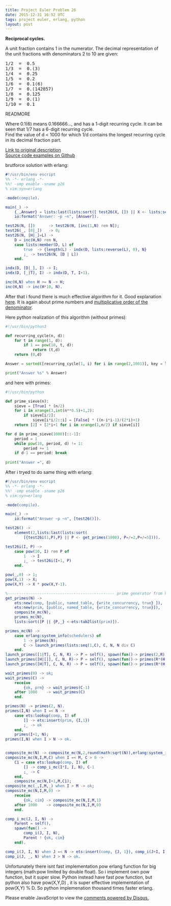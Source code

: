 ```yaml
---
title: Project Euler Problem 26
date: 2015-12-31 16:52 UTC
tags: project euler, erlang, python
layout: post
---
```


<b>Reciprocal cycles.</b>

A unit fraction contains 1 in the numerator. The decimal representation of the unit fractions with denominators 2 to 10 are given:<br>
<pre>
1/2  =  0.5
1/3  =  0.(3)
1/4  =  0.25
1/5  =  0.2
1/6  =  0.1(6)
1/7  =  0.(142857)
1/8  =  0.125
1/9  =  0.(1)
1/10 =  0.1
</pre>

READMORE

Where 0.1(6) means 0.166666..., and has a 1-digit recurring cycle. It can be seen that 1/7 has a 6-digit recurring cycle.<br>
Find the value of d < 1000 for which 1/d contains the longest recurring cycle in its decimal fraction part.<br>

[Link to original description](https://projecteuler.net/problem=26)<br/>
[Source code examples on Github](https://github.com/mijkenator/pr_euler/tree/master/p26)<br>

brutforce solution with erlang:

```erlang
#!/usr/bin/env escript
%% -*- erlang -*-
%%! -smp enable -sname p26
% vim:syn=erlang

-mode(compile).

main(_) ->
    {_,Answer} = lists:last(lists:sort([ test26(X, []) || X <- lists:seq(1,10000)])),
    io:format("Answer: ~p ~n", [Answer]).

test26(N, [])      -> test26(N, [inc(1,N) rem N]);
test26(_, [0|_])   -> 0;
test26(N, [H|_]=L) ->
    D = inc(H,N) rem N,
    case lists:member(D, L) of
        true  -> {length(L) - indx(D, lists:reverse(L), 0), N}
        ;_ -> test26(N, [D | L])
    end.

indx(D, [D|_], I) -> I;
indx(D, [_|T], I) -> indx(D, T, I+1).

inc(H,N) when H >= N -> H;
inc(H,N) -> inc(H*10, N).
```

After that i found there is much effective algorithm for it. Good explanation [here](http://eli.thegreenplace.net/2009/02/25/project-euler-problem-26).
It is again about prime numbers and [multiplicative order of the denominator](http://mathworld.wolfram.com/MultiplicativeOrder.html).<br>

Here python realization of this algorithm (without primes):

```python
#!/usr/bin/python3

def recurring_cycle(n, d):
    for t in range(1, d):
        if 1 == pow(10, t, d):
            return (t,d)
    return (0,d)

Answer = sorted([recurring_cycle(1, i) for i in range(2,1001)], key = lambda tup: tup[0])[-1][1]

print("Answer %s" % Answer)

```

and here with primes:

```python
#!/usr/bin/python

def prime_sieve(n):
    sieve = [True] * (n/2)
    for i in xrange(3,int(n**0.5)+1,2):
        if sieve[i/2]:
            sieve[i*i/2::i] = [False] * ((n-i*i-1)/(2*i)+1)
    return [2] + [2*i+1 for i in xrange(1,n/2) if sieve[i]]

for d in prime_sieve(1000)[::-1]:
    period = 1
    while pow(10, period, d) != 1:
        period += 1
    if d-1 == period: break
 
print("Answer =", d)

```

After i tryed to do same thing with erlang:

```erlang
#!/usr/bin/env escript
%% -*- erlang -*-
%%! -smp enable -sname p26
% vim:syn=erlang

-mode(compile).

main(_) -> 
    io:format("Answer ~p ~n", [test26()]).

test26() -> 
    element(2,lists:last(lists:sort(
        [{test26i(1,P),P} || P <- get_primes(1000), P=/=2,P=/=5]))).

test26i(I, P) ->
    case pow(10, I) rem P of
        1  -> I
        ;_ -> test26i(I+1, P)
    end.

pow(_,0) -> 1;
pow(X,1) -> X;
pow(X,Y) -> X * pow(X,Y-1).

%----------------------------------------------- prime generator from Project Euler 10 (version 5 ---------------------------)
get_primes(N) ->
    ets:new(comp, [public, named_table, {write_concurrency, true} ]),
    ets:new(prim, [public, named_table, {write_concurrency, true}]),
    composite_mc(N),
    primes_mc(N),
    lists:sort([P || {P,_} <-ets:tab2list(prim)]).

primes_mc(N) ->
    case erlang:system_info(schedulers) of
        1 -> primes(N);
        C -> launch_primes(lists:seq(1,C), C, N, N div C)
    end.
launch_primes([1|T], C, N, R) -> P = self(), spawn(fun()-> primes(2,R), P ! {ok, prm} end), launch_primes(T, C, N, R);
launch_primes([H|[]], C, N, R)-> P = self(), spawn(fun()-> primes(R*(H-1)+1,N), P ! {ok, prm} end), wait_primes(C);
launch_primes([H|T], C, N, R) -> P = self(), spawn(fun()-> primes(R*(H-1)+1,R*H), P ! {ok, prm} end), launch_primes(T, C, N, R).

wait_primes(0) -> ok;
wait_primes(C) ->
    receive
        {ok, prm} -> wait_primes(C-1)
    after 1000    -> wait_primes(C)
    end.

primes(N) -> primes(2, N).
primes(I,N) when I =< N ->
    case ets:lookup(comp, I) of
        [] -> ets:insert(prim, {I,1})
        ;_ -> ok
    end,
    primes(I+1, N);
primes(I,N) when I > N -> ok.


composite_mc(N) -> composite_mc(N,2,round(math:sqrt(N)),erlang:system_info(schedulers)).
composite_mc(N,I,M,C) when I =< M, C > 0 ->
    C1 = case ets:lookup(comp, I) of
        [] -> comp_i_mc(I*I, I, N), C-1
        ;_ -> C
    end,
    composite_mc(N,I+1,M,C1);
composite_mc(_,I,M,_) when I > M -> ok;
composite_mc(N,I,M,0) ->
    receive
        {ok, cim} -> composite_mc(N,I,M,1)
    after 1000    -> composite_mc(N,I,M,0)
    end.

comp_i_mc(J, I, N) -> 
    Parent = self(),
    spawn(fun() ->
        comp_i(J, I, N),
        Parent ! {ok, cim}
    end).

comp_i(J, I, N) when J =< N -> ets:insert(comp, {J, 1}), comp_i(J+I, I, N);
comp_i(J, _, N) when J > N -> ok.

```

Unfortunately there isnt fast implementation pow erlang function for big integers (math:pow limited by double float). So i implement
own pow function, but it super slow. Python instead have fast pow function, but python also have pow(X,Y,D) , it is super effective
implementation of pow(X,Y) % D. So python implemenation thousand times faster erlang.

<div id="disqus_thread"></div>
<script>
/**
* RECOMMENDED CONFIGURATION VARIABLES: EDIT AND UNCOMMENT THE SECTION BELOW TO INSERT DYNAMIC VALUES FROM YOUR PLATFORM OR CMS.
* LEARN WHY DEFINING THESE VARIABLES IS IMPORTANT: https://disqus.com/admin/universalcode/#configuration-variables
*/
/*
var disqus_config = function () {
    this.page.url = '2015/12/31/project-euler-problem-26/'; // Replace PAGE_URL with your page's canonical URL variable
    this.page.identifier = 'pep26'; // Replace PAGE_IDENTIFIER with your page's unique identifier variable
};
*/
(function() { // DON'T EDIT BELOW THIS LINE
var d = document, s = d.createElement('script');

s.src = '//mijkenator.disqus.com/embed.js';

s.setAttribute('data-timestamp', +new Date());
(d.head || d.body).appendChild(s);
})();
</script>
<noscript>Please enable JavaScript to view the <a href="https://disqus.com/?ref_noscript" rel="nofollow">comments powered by Disqus.</a></noscript>


